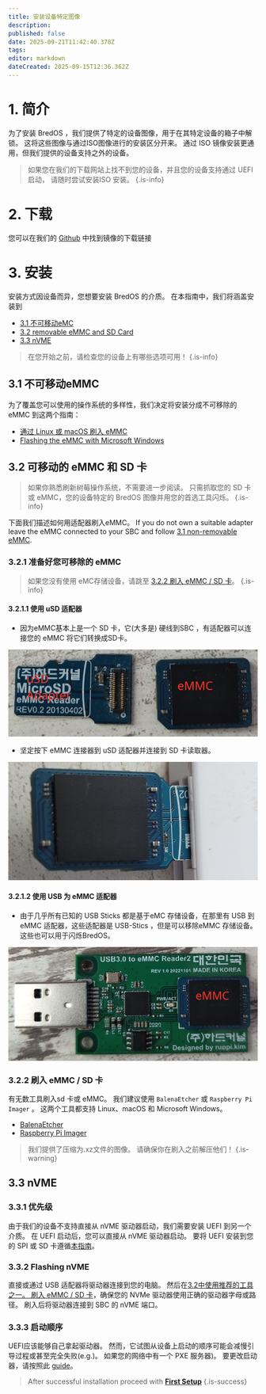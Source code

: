 ```yaml
---
title: 安装设备特定图像
description:
published: false
date: 2025-09-21T11:42:40.378Z
tags:
editor: markdown
dateCreated: 2025-09-15T12:36.362Z
---
```


# 1. 简介

为了安装 BredOS ，我们提供了特定的设备图像，用于在其特定设备的箱子中解锁。 这将这些图像与通过ISO图像进行的安装区分开来。 通过 ISO 镜像安装更通用，但我们提供的设备支持之外的设备。

> 如果您在我们的下载网站上找不到您的设备，并且您的设备支持通过 UEFI 启动， 请随时尝试安装ISO 安装。
> {.is-info}

# 2. 下载

您可以在我们的 [Github](https://github.com/BredOS/images/releases/latest) 中找到镜像的下载链接

# 3. 安装

安装方式因设备而异，您想要安装 BredOS 的介质。 在本指南中，我们将涵盖安装到

- [3.1 不可移动eMC](#h-31-non-removable-emmc)
- [3.2 removable eMMC and SD Card](#h-32-removable-emmc-and-sd-card)
- [3.3 nVME](#h-33-nvme)

> 在您开始之前，请检查您的设备上有哪些选项可用！
> {.is-info}

## 3.1 不可移动eMMC

为了覆盖您可以使用的操作系统的多样性，我们决定将安装分成不可移除的 eMMC 到这两个指南：

- [通过 Linux 或 macOS 刷入 eMMC ](/en/install/device-specific-image/Flashing-the-eMMC-with-Linux-or-macOS)
- [Flashing the eMMC with Microsoft Windows](/en/install/device-specific-image/Flashing-the-eMMC-with-Microsoft-Windows)

## 3.2 可移动的 eMMC 和 SD 卡

> 如果你熟悉刷新树莓操作系统，不需要进一步阅读。 只需抓取您的 SD 卡或 eMMC，您的设备特定的 BredOS 图像并用您的首选工具闪烁。
> {.is-info}

下面我们描述如何用适配器刷入eMMC。 If you do not own a suitable adapter leave the eMMC connected to your SBC and follow [3.1 non-removable eMMC](#h-31-non-removable-emmc).

### 3.2.1 准备好您可移除的 eMMC

> 如果您没有使用 eMC存储设备，请跳至 [3.2.2 刷入 eMMC / SD 卡](#h-322-flashing-emmc-sd-card)。
> {.is-info}

#### 3.2.1.1 使用 uSD 适配器

- 因为eMMC基本上是一个 SD 卡，它(大多是) 硬线到SBC ，有适配器可以连接您的 eMMC 将它们转换成SD卡。

![usd-emmc-cut.png](/installation-dsi/usd-emmc-cut.png)

- 坚定按下 eMMC 连接器到 uSD 适配器并连接到 SD 卡读取器。

![usd-connected-cut.png](/installation-dsi/usd-connected-cut.png)

#### 3.2.1.2 使用 USB 为 eMMC 适配器

- 由于几乎所有已知的 USB Sticks 都是基于eMC 存储设备，在那里有 USB 到 eMMC 适配器，这些适配器是 USB-Stics ，但是可以移除eMMC 存储设备。 这些也可以用于闪烁BredOS。

![emmc-reader-cut.png](/installation-dsi/emmc-reader-cut.png)

### 3.2.2 刷入 eMMC / SD 卡

有无数工具刷入sd 卡或 eMMC。 我们建议使用 `BalenaEtcher` 或 `Raspberry Pi Imager` 。 这两个工具都支持 Linux、macOS 和 Microsoft Windows。

- [BalenaEtcher](https://etcher.balena.io/)
- [Raspberry Pi Imager](https://github.com/raspberrypi/rpi-imager)

> 我们提供了压缩为.xz文件的图像。 请确保你在刷入之前解压他们！
> {.is-warning}

## 3.3 nVME

### 3.3.1 优先级

由于我们的设备不支持直接从 nVME 驱动器启动，我们需要安装 UEFI 到另一个介质。 在 UEFI 启动后，您可以直接从 nVME 驱动器启动。 要将 UEFI 安装到您的 SPI 或 SD 卡遵循[本指南](/en/install/Installation-of-UEFI)。

### 3.3.2 Flashing nVME

直接或通过 USB 适配器将驱动器连接到您的电脑。 然后在[3.2中使用推荐的工具之一。 刷入 eMMC / SD 卡](#h-322-flashing-emmc-sd-card)，确保您的 NVMe 驱动器使用正确的驱动器字母或路径。 刷入后将驱动器连接到 SBC 的 nVME 端口。

### 3.3.3 启动顺序

UEFI应该能够自己拿起驱动器。 然而，它试图从设备上启动的顺序可能会减慢引导过程或甚至完全失败(e.g.)。 如果您的网络中有一个 PXE 服务器)。 要更改启动器，请按照此 [guide](/en/how-to/change-default-boot-order-rk3588)。

> After successful installation proceed with [**First Setup**](/en/install/first-setup)
> {.is-success}
